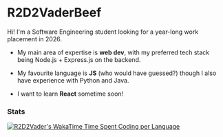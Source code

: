 # R2D2VaderBeef
Hi! I'm a Software Engineering student looking for a year-long work placement in 2026. 

- My main area of expertise is **web dev**, with my preferred tech stack being Node.js + Express.js on the backend.
  
- My favourite language is **JS** (who would have guessed?) though I also have experience with Python and Java.

- I want to learn **React** sometime soon!
### Stats

[![R2D2Vader's WakaTime Time Spent Coding per Language](https://github-readme-stats.vercel.app/api/wakatime?username=r2d2vader&layout=compact&theme=highcontrast&hide=ezhil,csv,sql,xml,toml,json,markdown,other,prolog,text,yaml,git%20config,gitignore%20file,ini,image%20(svg),public%20key&range=all_time&custom_title=Time%20spent%20coding%20%28since%20March%202022%29)](https://wakatime.com/@R2D2Vader)
